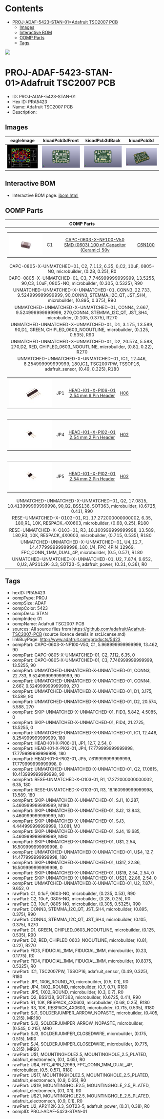 



Contents
========

* [PROJ-ADAF-5423-STAN-01>Adafruit TSC2007 PCB](#proj-adaf-5423-stan-01adafruit-tsc2007-pcb)
	* [Images](#images)
	* [Interactive BOM](#interactive-bom)
	* [OOMP Parts](#oomp-parts)
	* [Tags](#tags)
  
![][im]
# PROJ-ADAF-5423-STAN-01>Adafruit TSC2007 PCB

- ID: PROJ-ADAF-5423-STAN-01
- Hex ID: PRA5423
- Name: Adafruit TSC2007 PCB
- Description: 

## Images
  
  

|eagleImage|kicadPcb3dFront|kicadPcb3dBack|kicadPcb3d|
| :---: | :---: | :---: | :---: |
|[![eagleImage](eagleImage_140.png)](eagleImage_600.png)|[![kicadPcb3dFront](kicadPcb3dFront_140.png)](kicadPcb3dFront_600.png)|[![kicadPcb3dBack](kicadPcb3dBack_140.png)](kicadPcb3dBack_600.png)|[![kicadPcb3d](kicadPcb3d_140.png)](kicadPcb3d_600.png)|

## Interactive BOM

- Interactive BOM page: [ibom.html](kicad/bom/ibom.html)

## OOMP Parts
  

|OOMP Parts|
| :---: |
|<table><tr><td>![CAPC-0603-X-NF100-V50](https://raw.githubusercontent.com/oomlout/oomlout_OOMP_parts/main/CAPC-0603-X-NF100-V50/image_140.jpg)</td><td> C1</td><td>[CAPC-0603-X-NF100-V50<br>SMD (0603) 100 nF Capacitor (Ceramic) 50v](https://github.com/oomlout/oomlout_OOMP_parts/tree/main/CAPC-0603-X-NF100-V50/)</td><td>[C6N100](https://github.com/oomlout/oomlout_OOMP_parts/tree/main/CAPC-0603-X-NF100-V50/)</td></tr></table>|
|CAPC-0805-X-UNMATCHED-01, C2, 7.112, 6.35, 0,C2, 10uF, 0805-NO, microbuilder, (0.28, 0.25), R0|
|CAPC-0805-X-UNMATCHED-01, C3, 7.746999999999999, 13.5255, 90,C3, 10uF, 0805-NO, microbuilder, (0.305, 0.5325), R90|
|UNMATCHED-UNMATCHED-X-UNMATCHED-01, CONN3, 22.733, 9.524999999999999, 90,CONN3, STEMMA_I2C_QT, JST_SH4, microbuilder, (0.895, 0.375), R90|
|UNMATCHED-UNMATCHED-X-UNMATCHED-01, CONN4, 2.667, 9.524999999999999, 270,CONN4, STEMMA_I2C_QT, JST_SH4, microbuilder, (0.105, 0.375), R270|
|UNMATCHED-UNMATCHED-X-UNMATCHED-01, D1, 3.175, 13.589, 90,D1, GREEN, CHIPLED_0603_NOOUTLINE, microbuilder, (0.125, 0.535), R90|
|UNMATCHED-UNMATCHED-X-UNMATCHED-01, D2, 20.574, 5.588, 270,D2, RED, CHIPLED_0603_NOOUTLINE, microbuilder, (0.81, 0.22), R270|
|UNMATCHED-UNMATCHED-X-UNMATCHED-01, IC1, 12.446, 8.254999999999999, 180,IC1, TSC2007PW, TSSOP16, adafruit_sensor, (0.49, 0.325), R180|
|<table><tr><td>![HEAD-I01-X-PI06-01](https://raw.githubusercontent.com/oomlout/oomlout_OOMP_parts/main/HEAD-I01-X-PI06-01/image_140.jpg)</td><td> JP1</td><td>[HEAD-I01-X-PI06-01<br>2.54 mm 6 Pin Header](https://github.com/oomlout/oomlout_OOMP_parts/tree/main/HEAD-I01-X-PI06-01/)</td><td>[H06](https://github.com/oomlout/oomlout_OOMP_parts/tree/main/HEAD-I01-X-PI06-01/)</td></tr></table>|
|<table><tr><td>![HEAD-I01-X-PI02-01](https://raw.githubusercontent.com/oomlout/oomlout_OOMP_parts/main/HEAD-I01-X-PI02-01/image_140.jpg)</td><td> JP4</td><td>[HEAD-I01-X-PI02-01<br>2.54 mm 2 Pin Header](https://github.com/oomlout/oomlout_OOMP_parts/tree/main/HEAD-I01-X-PI02-01/)</td><td>[H02](https://github.com/oomlout/oomlout_OOMP_parts/tree/main/HEAD-I01-X-PI02-01/)</td></tr></table>|
|<table><tr><td>![HEAD-I01-X-PI02-01](https://raw.githubusercontent.com/oomlout/oomlout_OOMP_parts/main/HEAD-I01-X-PI02-01/image_140.jpg)</td><td> JP5</td><td>[HEAD-I01-X-PI02-01<br>2.54 mm 2 Pin Header](https://github.com/oomlout/oomlout_OOMP_parts/tree/main/HEAD-I01-X-PI02-01/)</td><td>[H02](https://github.com/oomlout/oomlout_OOMP_parts/tree/main/HEAD-I01-X-PI02-01/)</td></tr></table>|
|UNMATCHED-UNMATCHED-X-UNMATCHED-01, Q2, 17.0815, 10.413999999999998, 90,Q2, BSS138, SOT363, microbuilder, (0.6725, 0.41), R90|
|RESE-UNMATCHED-X-O103-01, R1, 17.272000000000002, 6.35, 180,R1, 10K, RESPACK_4X0603, microbuilder, (0.68, 0.25), R180|
|RESE-UNMATCHED-X-O103-01, R3, 18.160999999999998, 13.589, 180,R3, 10K, RESPACK_4X0603, microbuilder, (0.715, 0.535), R180|
|UNMATCHED-UNMATCHED-X-UNMATCHED-01, U$4, 12.7, 14.477999999999998, 180,U$4, FPC_4PIN_12969, FPC_CONN_1MM_DUAL_4P, microbuilder, (0.5, 0.57), R180|
|UNMATCHED-UNMATCHED-X-UNMATCHED-01, U2, 7.874, 9.652, 0,U2, AP2112K-3.3, SOT23-5, adafruit_power, (0.31, 0.38), R0|

## Tags

- hexID: PRA5423
- oompType: PROJ
- oompSize: ADAF
- oompColor: 5423
- oompDesc: STAN
- oompIndex: 01
- oompName: Adafruit TSC2007 PCB
- sources: All source files from https://github.com/adafruit/Adafruit-TSC2007-PCB (source licence details in srcLicense.md)
- linkBuyPage: http://www.adafruit.com/products/5423
- oompPart: CAPC-0603-X-NF100-V50, C1, 5.968999999999999, 13.462, 90
- oompPart: CAPC-0805-X-UNMATCHED-01, C2, 7.112, 6.35, 0
- oompPart: CAPC-0805-X-UNMATCHED-01, C3, 7.746999999999999, 13.5255, 90
- oompPart: UNMATCHED-UNMATCHED-X-UNMATCHED-01, CONN3, 22.733, 9.524999999999999, 90
- oompPart: UNMATCHED-UNMATCHED-X-UNMATCHED-01, CONN4, 2.667, 9.524999999999999, 270
- oompPart: UNMATCHED-UNMATCHED-X-UNMATCHED-01, D1, 3.175, 13.589, 90
- oompPart: UNMATCHED-UNMATCHED-X-UNMATCHED-01, D2, 20.574, 5.588, 270
- oompPart: SKIP-UNMATCHED-X-UNMATCHED-01, FID3, 5.842, 4.5085, 0
- oompPart: SKIP-UNMATCHED-X-UNMATCHED-01, FID4, 21.2725, 13.5255, 0
- oompPart: UNMATCHED-UNMATCHED-X-UNMATCHED-01, IC1, 12.446, 8.254999999999999, 180
- oompPart: HEAD-I01-X-PI06-01, JP1, 12.7, 2.54, 0
- oompPart: HEAD-I01-X-PI02-01, JP4, 17.779999999999998, 17.779999999999998, 180
- oompPart: HEAD-I01-X-PI02-01, JP5, 7.619999999999999, 17.779999999999998, 0
- oompPart: UNMATCHED-UNMATCHED-X-UNMATCHED-01, Q2, 17.0815, 10.413999999999998, 90
- oompPart: RESE-UNMATCHED-X-O103-01, R1, 17.272000000000002, 6.35, 180
- oompPart: RESE-UNMATCHED-X-O103-01, R3, 18.160999999999998, 13.589, 180
- oompPart: SKIP-UNMATCHED-X-UNMATCHED-01, SJ1, 10.287, 5.460999999999999, M180
- oompPart: SKIP-UNMATCHED-X-UNMATCHED-01, SJ2, 13.843, 5.460999999999999, M0
- oompPart: SKIP-UNMATCHED-X-UNMATCHED-01, SJ3, 4.444999999999999, 13.081, M0
- oompPart: SKIP-UNMATCHED-X-UNMATCHED-01, SJ4, 19.685, 5.460999999999999, M90
- oompPart: SKIP-UNMATCHED-X-UNMATCHED-01, U$1, 2.54, 16.509999999999998, 0
- oompPart: UNMATCHED-UNMATCHED-X-UNMATCHED-01, U$4, 12.7, 14.477999999999998, 180
- oompPart: SKIP-UNMATCHED-X-UNMATCHED-01, U$17, 22.86, 16.509999999999998, 0
- oompPart: SKIP-UNMATCHED-X-UNMATCHED-01, U$19, 2.54, 2.54, 0
- oompPart: SKIP-UNMATCHED-X-UNMATCHED-01, U$21, 22.86, 2.54, 0
- oompPart: UNMATCHED-UNMATCHED-X-UNMATCHED-01, U2, 7.874, 9.652, 0
- rawPart: C1, 0.1uF, 0603-NO, microbuilder, (0.235, 0.53), R90
- rawPart: C2, 10uF, 0805-NO, microbuilder, (0.28, 0.25), R0
- rawPart: C3, 10uF, 0805-NO, microbuilder, (0.305, 0.5325), R90
- rawPart: CONN3, STEMMA_I2C_QT, JST_SH4, microbuilder, (0.895, 0.375), R90
- rawPart: CONN4, STEMMA_I2C_QT, JST_SH4, microbuilder, (0.105, 0.375), R270
- rawPart: D1, GREEN, CHIPLED_0603_NOOUTLINE, microbuilder, (0.125, 0.535), R90
- rawPart: D2, RED, CHIPLED_0603_NOOUTLINE, microbuilder, (0.81, 0.22), R270
- rawPart: FID3, FIDUCIAL_1MM, FIDUCIAL_1MM, microbuilder, (0.23, 0.1775), R0
- rawPart: FID4, FIDUCIAL_1MM, FIDUCIAL_1MM, microbuilder, (0.8375, 0.5325), R0
- rawPart: IC1, TSC2007PW, TSSOP16, adafruit_sensor, (0.49, 0.325), R180
- rawPart: JP1, 1X06_ROUND_70, microbuilder, (0.5, 0.1), R0
- rawPart: JP4, 1X02_ROUND, microbuilder, (0.7, 0.7), R180
- rawPart: JP5, 1X02_ROUND, microbuilder, (0.3, 0.7), R0
- rawPart: Q2, BSS138, SOT363, microbuilder, (0.6725, 0.41), R90
- rawPart: R1, 10K, RESPACK_4X0603, microbuilder, (0.68, 0.25), R180
- rawPart: R3, 10K, RESPACK_4X0603, microbuilder, (0.715, 0.535), R180
- rawPart: SJ1, SOLDERJUMPER_ARROW_NOPASTE, microbuilder, (0.405, 0.215), MR180
- rawPart: SJ2, SOLDERJUMPER_ARROW_NOPASTE, microbuilder, (0.545, 0.215), MR0
- rawPart: SJ3, SOLDERJUMPER_CLOSEDWIRE, microbuilder, (0.175, 0.515), MR0
- rawPart: SJ4, SOLDERJUMPER_CLOSEDWIRE, microbuilder, (0.775, 0.215), MR90
- rawPart: U$1, MOUNTINGHOLE2.5, MOUNTINGHOLE_2.5_PLATED, adafruit_electromech, (0.1, 0.65), R0
- rawPart: U$4, FPC_4PIN_12969, FPC_CONN_1MM_DUAL_4P, microbuilder, (0.5, 0.57), R180
- rawPart: U$17, MOUNTINGHOLE2.5, MOUNTINGHOLE_2.5_PLATED, adafruit_electromech, (0.9, 0.65), R0
- rawPart: U$19, MOUNTINGHOLE2.5, MOUNTINGHOLE_2.5_PLATED, adafruit_electromech, (0.1, 0.1), R0
- rawPart: U$21, MOUNTINGHOLE2.5, MOUNTINGHOLE_2.5_PLATED, adafruit_electromech, (0.9, 0.1), R0
- rawPart: U2, AP2112K-3.3, SOT23-5, adafruit_power, (0.31, 0.38), R0
- oompID: PROJ-ADAF-5423-STAN-01



[im]: kicadPcb3d_450.png
